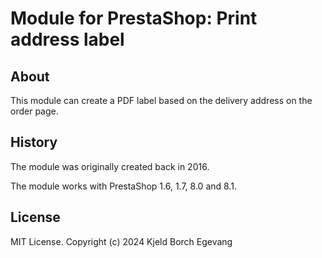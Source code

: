 # Module for PrestaShop: Print address label

## About

This module can create a PDF label based on the delivery address
on the order page.

## History

The module was originally created back in 2016.

The module works with PrestaShop 1.6, 1.7, 8.0 and 8.1.

## License
MIT License. Copyright (c) 2024 Kjeld Borch Egevang
